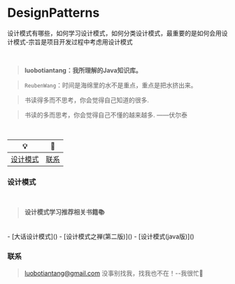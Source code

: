 # DesignPatterns
设计模式有哪些，如何学习设计模式，如何分类设计模式，最重要的是如何会用设计模式-宗旨是项目开发过程中考虑用设计模式

<br>

 > **luobotiantang：我所理解的Java知识库。**
 
 > `ReubenWang`：时间是海绵里的水不是重点，重点是把水挤出来。
 
 > 书读得多而不思考，你会觉得自己知道的很多.
 
 > 书读的多而思考，你会觉得自己不懂的越来越多.   ——伏尔泰
 
<br/>


|💡|📮
| :--------:| :------:|
| [设计模式](#设计模式)|[联系](#联系) |


### 设计模式
<br>

 > **设计模式学习推荐相关书籍📚**
 
<br/>
- [大话设计模式]()
- [设计模式之禅(第二版)]() 
- [设计模式(java版)]()


### 联系

> luobotiantang@gmail.com
> 没事别找我，找我也不在！--我很忙🦆